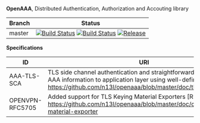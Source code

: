 **OpenAAA**, Distributed Authentication, Authorization and Accouting library

|Branch      |Status   |
|------------|---------|
|master      | [![Build Status](https://travis-ci.org/n13l/openaaa.png?branch=master)](https://travis-ci.org/n13l/openaaa) [![Build Status](https://snap-ci.com/n13l/openaaa/branch/master/build_image)](https://snap-ci.com/n13l/openaaa/branch/master) [![Release](https://img.shields.io/github/release/openaaa/openaaa.svg)](https://github.com/n13l/openaaa/releases/latest) |

**Specifications**

| ID              | URI                                                       |
|-----------------|-----------------------------------------------------------|
| AAA-TLS-SCA     | TLS side channel authentication and straightforward bindings of AAA information to application layer using well-defined mechanism. https://github.com/n13l/openaaa/blob/master/doc/tls-sca |
| OPENVPN-RFC5705 | Added support for TLS Keying Material Exporters [RFC-5705] https://github.com/n13l/openaaa/blob/master/doc/openvpn/keying-material-exporter |


